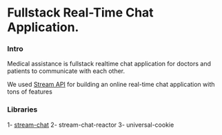 # Fullstack Real-Time Chat Application.

### Intro
Medical assistance is fullstack realtime chat application for doctors and patients to communicate with each other.

We used [Stream API](https://gstrm.io/js-mastery) for building an online real-time chat application with tons of features

### Libraries

1- [stream-chat](https://getstream.io/chat/docs/react/?language=javascript)
2- stream-chat-reactor
3- universal-cookie

